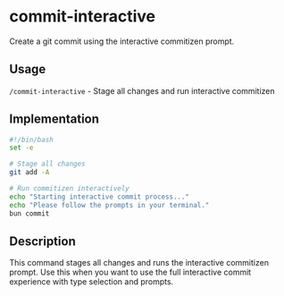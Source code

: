 # commit-interactive

Create a git commit using the interactive commitizen prompt.

## Usage

`/commit-interactive` - Stage all changes and run interactive commitizen

## Implementation

```bash
#!/bin/bash
set -e

# Stage all changes
git add -A

# Run commitizen interactively
echo "Starting interactive commit process..."
echo "Please follow the prompts in your terminal."
bun commit
```

## Description

This command stages all changes and runs the interactive commitizen prompt. Use this when you want to use the full interactive commit experience with type selection and prompts.